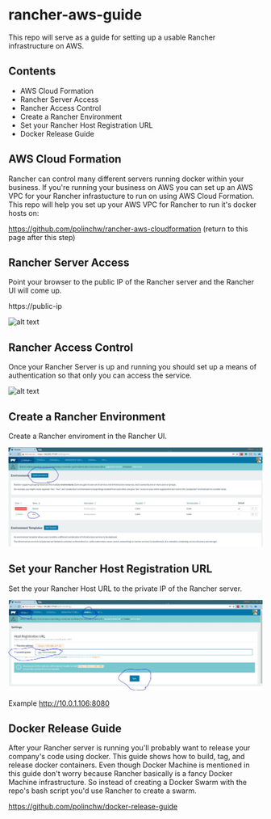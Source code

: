 # rancher-aws-guide
This repo will serve as a guide for setting up a usable Rancher infrastructure on AWS.

## Contents
- AWS Cloud Formation
- Rancher Server Access
- Rancher Access Control
- Create a Rancher Environment
- Set your Rancher Host Registration URL
- Docker Release Guide

## AWS Cloud Formation
Rancher can control many different servers running docker within your business.  If you're running your business on AWS
you can set up an AWS VPC for your Rancher infrastucture to run on using AWS Cloud Formation.  This repo will help you set up your AWS VPC for Rancher to run it's docker hosts on:

https://github.com/polinchw/rancher-aws-cloudformation  (return to this page after this step)

## Rancher Server Access

Point your browser to the public IP of the Rancher server and the Rancher UI will come up.

https://public-ip

![alt text](https://raw.githubusercontent.com/polinchw/rancher-ssl/master/images/rancher-startup.JPG)

## Rancher Access Control

Once your Rancher Server is up and running you should set up a means of authentication so that only you can access the service.

![alt text](https://raw.githubusercontent.com/polinchw/rancher-ssl/master/images/rancher-admin.JPG)

## Create a Rancher Environment

Create a Rancher enviroment in the Rancher UI.

![alt text](https://raw.githubusercontent.com/polinchw/rancher-aws-guide/master/images/rancher-env.JPG)

## Set your Rancher Host Registration URL

Set the your Rancher Host URL to the private IP of the Rancher server.  

![alt text](https://raw.githubusercontent.com/polinchw/rancher-aws-guide/master/images/rancher-hostreg.JPG)

Example http://10.0.1.106:8080

## Docker Release Guide
After your Rancher server is running you'll probably want to release your company's code using docker.  This guide shows how to 
build, tag, and release docker containers.  Even though Docker Machine is mentioned in this guide don't worry because Rancher basically is a fancy Docker Machine infrastructure.  So instead of creating a Docker Swarm with the repo's bash script you'd use Rancher to create a swarm.  

https://github.com/polinchw/docker-release-guide
